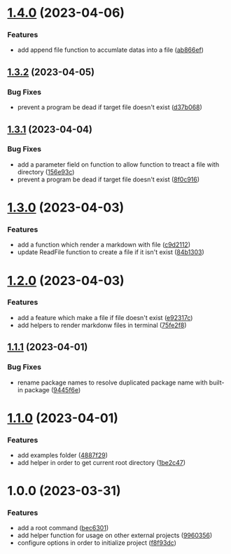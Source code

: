 # [1.4.0](https://github.com/mindulle/misc/compare/v1.3.2...v1.4.0) (2023-04-06)


### Features

* add append file function to accumlate datas into a file ([ab866ef](https://github.com/mindulle/misc/commit/ab866ef6893ae04d062b8915d734cfa7e9ed68f9))

## [1.3.2](https://github.com/mindulle/misc/compare/v1.3.1...v1.3.2) (2023-04-05)


### Bug Fixes

* prevent a program be dead if target file doesn't exist ([d37b068](https://github.com/mindulle/misc/commit/d37b06822485685cca63d4c57f09404baedb9333))

## [1.3.1](https://github.com/mindulle/misc/compare/v1.3.0...v1.3.1) (2023-04-04)


### Bug Fixes

* add a parameter field on function to allow function to treact a file with directory ([156e93c](https://github.com/mindulle/misc/commit/156e93c2b924ade5613c51536c831e22b0a28a1a))
* prevent a program be dead if target file doesn't exist ([8f0c916](https://github.com/mindulle/misc/commit/8f0c916b52c7dd13826899ba8e4879accd2c6072))

# [1.3.0](https://github.com/mindulle/misc/compare/v1.2.0...v1.3.0) (2023-04-03)


### Features

* add a function which render a markdown with file ([c9d2112](https://github.com/mindulle/misc/commit/c9d2112c0cc929fe390e8c16590245a9af5e558f))
* update ReadFile function to create a file if it isn't exist ([84b1303](https://github.com/mindulle/misc/commit/84b1303a05092b216c4dfada9f980a6ca7545e2c))

# [1.2.0](https://github.com/mindulle/misc/compare/v1.1.1...v1.2.0) (2023-04-03)


### Features

* add a feature which make a file if file doesn't exist ([e92317c](https://github.com/mindulle/misc/commit/e92317cb2f0e177269d9d911f395d1698d572f52))
* add helpers to render markdonw files in terminal ([75fe2f8](https://github.com/mindulle/misc/commit/75fe2f836b404cec43655d4aaf347e11a23cfa90))

## [1.1.1](https://github.com/mindulle/misc/compare/v1.1.0...v1.1.1) (2023-04-01)


### Bug Fixes

* rename package names to resolve duplicated package name with built-in package ([9445f6e](https://github.com/mindulle/misc/commit/9445f6ebb763d0851c10ecd86b0c4f7cff421f76))

# [1.1.0](https://github.com/mindulle/misc/compare/v1.0.1...v1.1.0) (2023-04-01)


### Features

* add examples folder ([4887f29](https://github.com/mindulle/misc/commit/4887f29c0045b7c9f3ae3baedac1773313527e25))
* add helper in order to get current root directory ([1be2c47](https://github.com/mindulle/misc/commit/1be2c475eeb8668f1f9c3ddcbf9054cf79294f25))

# 1.0.0 (2023-03-31)


### Features

* add a root command ([bec6301](https://github.com/mindulle/misc/commit/bec63019c8962566a4820e698a32e51357058868))
* add helper function for usage on other external projects ([9960356](https://github.com/mindulle/misc/commit/996035635e1b55bf2f979f374f2ebbd86ceb24c8))
* configure options in order to initialize project ([f8f93dc](https://github.com/mindulle/misc/commit/f8f93dc1c30aff47ef739432a3bed789c840ad3a))
